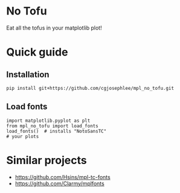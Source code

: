 # No Tofu
Eat all the tofus in your matplotlib plot!

# Quick guide
## Installation
```
pip install git+https://github.com/cgjosephlee/mpl_no_tofu.git
```

## Load fonts
```
import matplotlib.pyplot as plt
from mpl_no_tofu import load_fonts
load_fonts()  # installs "NotoSansTC"
# your plots
```

# Similar projects
- https://github.com/Hsins/mpl-tc-fonts
- https://github.com/Clarmy/mplfonts
